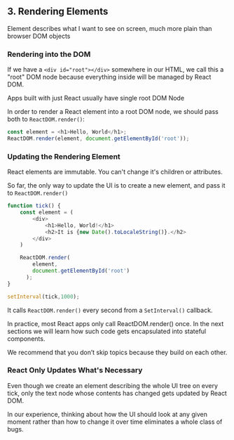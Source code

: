 
## 3. Rendering Elements

  Element describes what I want to see on screen, much more plain than browser DOM objects

### Rendering into the DOM

If we have a `<div id="root"></div>` somewhere in our HTML, we call this a "root" DOM node because everything inside will be managed by React DOM.

Apps built with just React usually have single root DOM Node

In order to render a React element into a root DOM node,  we should pass both to `ReactDOM.render()`:

```js
const element = <h1>Hello, World</h1>;
ReactDOM.render(element, document.getElementById('root'));
```

### Updating the Rendering Element

  React elements are immutable. You can't change it's children or attributes.

So far, the only way to update the UI is to create a new element, and pass it to `ReactDOM.render()`

```js
function tick() {
    const element = (
        <div>
            <h1>Hello, World!</h1>
            <h2>It is {new Date().toLocaleString()}.</h2>
        </div>
    )

    ReactDOM.render(
        element,
        document.getElementById('root')
      );
}

setInterval(tick,1000);
```

It calls `ReactDOM.render()` every second from a `SetInterval()` callback.

  In practice, most React apps only call ReactDOM.render() once. In the next sections we will learn how such code gets encapsulated into stateful components.

  We recommend that you don’t skip topics because they build on each other.

### React Only Updates What's Necessary

Even though we create an element describing the whole UI tree on every tick, only the text node whose contents has changed gets updated by React DOM.

In our experience, thinking about how the UI should look at any given moment rather than how to change it over time eliminates a whole class of bugs.
